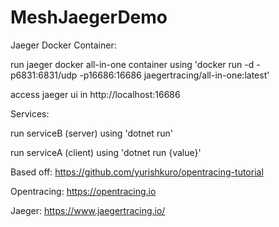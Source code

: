# MeshJaegerDemo
Jaeger Docker Container:

run jaeger docker all-in-one container using 'docker run -d -p6831:6831/udp -p16686:16686 jaegertracing/all-in-one:latest'

access jaeger ui in http://localhost:16686

Services:

run serviceB (server) using 'dotnet run'

run serviceA (client) using 'dotnet run {value}'

Based off:  https://github.com/yurishkuro/opentracing-tutorial

Opentracing: https://opentracing.io

Jaeger: https://www.jaegertracing.io/
